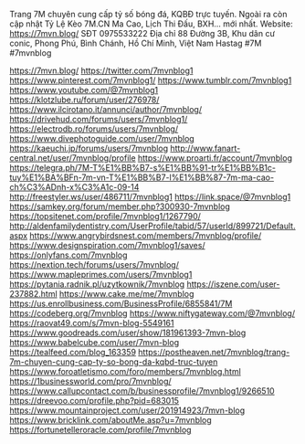 Trang 7M chuyên cung cấp tỷ số bóng đá, KQBĐ trực tuyến. Ngoài ra còn cập nhật Tỷ Lệ Kèo 7M.CN Ma Cao, Lịch Thi Đấu, BXH... mới nhất.
Website: https://7mvn.blog/
SĐT 0975533222
Địa chỉ 88 Đường 3B, Khu dân cư conic, Phong Phú, Bình Chánh, Hồ Chí Minh, Việt Nam
Hastag #7M #7mvnblog

https://7mvn.blog/
https://twitter.com/7mvnblog1
https://www.pinterest.com/7mvnblog1/
https://www.tumblr.com/7mvnblog1
https://www.youtube.com/@7mvnblog1
https://klotzlube.ru/forum/user/276978/
https://www.ilcirotano.it/annunci/author/7mvnblog/
https://drivehud.com/forums/users/7mvnblog1/
https://electrodb.ro/forums/users/7mvnblog/
https://www.divephotoguide.com/user/7mvnblog
https://kaeuchi.jp/forums/users/7mvnblog
http://www.fanart-central.net/user/7mvnblog/profile
https://www.proarti.fr/account/7mvnblog
https://telegra.ph/7M-T%E1%BB%B7-s%E1%BB%91-tr%E1%BB%B1c-tuy%E1%BA%BFn-7m-vn-T%E1%BB%B7-l%E1%BB%87-7m-ma-cao-ch%C3%ADnh-x%C3%A1c-09-14
http://freestyler.ws/user/486711/7mvnblog1
https://link.space/@7mvnblog1
https://samkey.org/forum/member.php?300930-7mvnblog
https://topsitenet.com/profile/7mvnblog1/1267790/
http://aldenfamilydentistry.com/UserProfile/tabid/57/userId/899721/Default.aspx
https://www.angrybirdsnest.com/members/7mvnblog/profile/
https://www.designspiration.com/7mvnblog1/saves/
https://onlyfans.com/7mvnblog
https://nextion.tech/forums/users/7mvnblog/
https://www.mapleprimes.com/users/7mvnblog1
https://pytania.radnik.pl/uzytkownik/7mvnblog
https://iszene.com/user-237882.html
https://www.cake.me/me/7mvnblog
https://us.enrollbusiness.com/BusinessProfile/6855841/7M
https://codeberg.org/7mvnblog
https://www.niftygateway.com/@7mvnblog/
https://raovat49.com/s/7mvn-blog-5549161
https://www.goodreads.com/user/show/181961393-7mvn-blog
https://www.babelcube.com/user/7mvn-blog
https://tealfeed.com/blog_163359
https://postheaven.net/7mvnblog/trang-7m-chuyen-cung-cap-ty-so-bong-da-kqbd-truc-tuyen
https://www.foroatletismo.com/foro/members/7mvnblog.html
https://1businessworld.com/pro/7mvnblog/
https://www.callupcontact.com/b/businessprofile/7mvnblog1/9266510
https://dreevoo.com/profile.php?pid=683015
https://www.mountainproject.com/user/201914923/7mvn-blog
https://www.bricklink.com/aboutMe.asp?u=7mvnblog
https://fortunetelleroracle.com/profile/7mvnblog